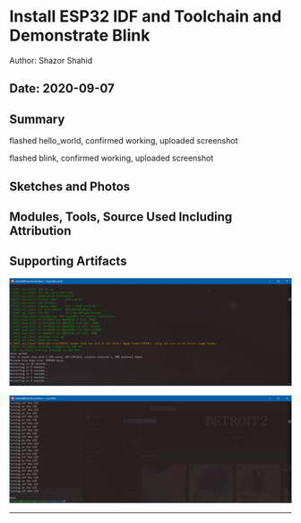 #  Install ESP32 IDF and Toolchain and Demonstrate Blink

Author: Shazor Shahid

Date: 2020-09-07
-----

## Summary
flashed hello_world, confirmed working, uploaded screenshot

flashed blink, confirmed working, uploaded screenshot

## Sketches and Photos


## Modules, Tools, Source Used Including Attribution


## Supporting Artifacts

![](./images/ec444_quest0_skill5.PNG)

![](./images/ec444_quest0_skill5_blink.PNG)

-----
